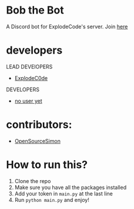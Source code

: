 # Bob the Bot
A Discord bot for ExplodeCode's server. Join [here](https://discord.gg/jWS24SryVx)

# developers


LEAD DEVElOPERS
<ul>
<li><a href="https://github.com/ExplodeC0de">ExplodeC0de</a></li>
</ul>


DEVELOPERS
<ul>
<li><a href="">no user yet</a></li>
</ul>

# contributors:
<ul>
<li><a href="https://github.com/OpenSourceSimon">OpenSourceSimon</a></li>
</ul>


# How to run this?
1. Clone the repo
2. Make sure you have all the packages installed
3. Add your token in `main.py` at the last line
4. Run `python main.py` and enjoy!
